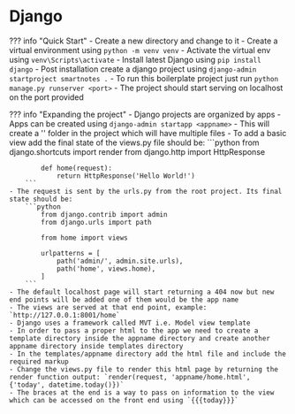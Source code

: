 # Django


??? info "Quick Start"
    - Create a new directory and change to it
    - Create a virtual environment using `python -m venv venv`
    - Activate the virtual env using `venv\Scripts\activate`
    - Install latest Django using `pip install django`
    - Post installation create a django project using `django-admin startproject smartnotes .`
    - To run this boilerplate project just run `python manage.py runserver <port>`
    - The project should start serving on localhost on the port provided

??? info "Expanding the project"
    - Django projects are organized by apps
    - Apps can be created using `django-admin startapp <appname>`
    - This will create a '<appname>' folder in the project which will have multiple files
    - To add a basic view add the final state of the views.py file should be:
        ```python
            from django.shortcuts import render
            from django.http import HttpResponse

            def home(request):
                return HttpResponse('Hello World!')
        ```
    - The request is sent by the urls.py from the root project. Its final state should be:
        ```python
            from django.contrib import admin
            from django.urls import path

            from home import views

            urlpatterns = [
                path('admin/', admin.site.urls),
                path('home', views.home),
            ]
        ```
    - The default localhost page will start returning a 404 now but new end points will be added one of them would be the app name
    - The views are served at that end point, example: `http://127.0.0.1:8001/home`
    - Django uses a framework called MVT i.e. Model view template
    - In order to pass a proper html to the app we need to create a template directory inside the appname directory and create another appname directory inside templates directory
    - In the templates/appname directory add the html file and include the required markup
    - Change the views.py file to render this html page by returning the render function output: `render(request, 'appname/home.html', {'today', datetime.today()})`
    - The braces at the end is a way to pass on information to the view which can be accessed on the front end using `{{{today}}}`
    
